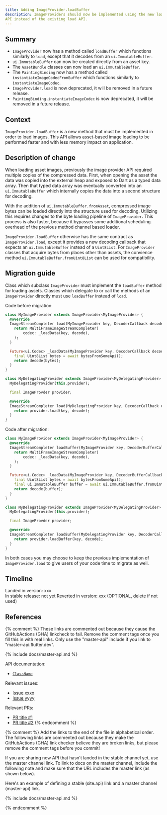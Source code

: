 ```yaml
---
title: Adding ImageProvider.loadBuffer
description: ImageProviders should now be implemented using the new loadBuffer
API instead of the existing load API.
---
```


## Summary

* `ImageProvider` now has a method called `loadBuffer` which functions
   similarly to `load`, except that it decodes from an `ui.ImmutableBuffer`.
* `ui.ImmutableBuffer` can now be created directly from an asset key.
* The `AssetBundle` classes can now load an `ui.ImmutableBuffer`.
* The `PaintingBinding` now has a method called
  `instantiateImageCodecFromBuffer` which functions similarly to
  `instantiateImageCodec`.
* `ImageProvider.load` is now deprecated, it will be removed in a future
   release.
* `PaintingBinding.instantiateImageCodec` is now deprecated, it will be removed
   in a future release.

## Context

`ImageProvider.loadBuffer` is a new method that must be implemented in order to
load images. This API allows asset-based image loading to be performed faster
and with less memory impact on application.

## Description of change

When loading asset images, previously the image provider API required multiple
copies of the compressed data. First, when opening the asset the data was
copied into the external heap and exposed to Dart as a typed data array. Then
that typed data array was eventually converted into an `ui.ImmutableBuffer`
which internally copies the data into a second structure for decoding.

With the addition of `ui.ImmutableBuffer.fromAsset`, compressed image bytes can
be loaded directly into the structure used for decoding. Utilizing this
requires changes to the byte loading pipeline of `ImageProvider`. This process
is also faster, because it bypasses some additional scheduling overhead of the
previous method channel based loader.

`ImageProvider.loadBuffer` otherwise has the same contract as
`ImageProvider.load`, except it provides a new decoding callback that expects
an `ui.ImmutableBuffer` instead of a `Uint8List`. For `ImageProvider` classes
that acquire bytes from places other than assets, the convience method
`ui.ImmutableBuffer.fromUint8List` can be used for compatibility.

## Migration guide

Class which subclass `ImageProvider` must implement the `loadBuffer` method for
loading assets. Classes which delegate to or call the methods of an
`ImageProvider` directly must use `loadBuffer` instead of `load`.

Code before migration:

<!-- skip -->
```dart
class MyImageProvider extends ImageProvider<MyImageProvider> {
  @override
  ImageStreamCompleter load(MyImageProvider key, DecoderCallback decode) {
    return MultiFrameImageStreamCompleter(
        codec: _loadData(key, decode),
    );
  }

  Future<ui.Codec> _loadData(MyImageProvider key, DecoderCallback decode) async {
    final Uint8List bytes = await bytesFromSomeApi();
    return decode(bytes);
  }
}

class MyDelegatingProvider extends ImageProvider<MyDelegatingProvider> {
  MyDelegatingProvider(this.provider);

  final ImageProvder provider;

  @override
  ImageStreamCompleter load(MyDelegatingProvider key, DecoderCallback decode) {
    return provider.load(key, decode);
  }
}
```

Code after migration:

<!-- skip -->
```dart
class MyImageProvider extends ImageProvider<MyImageProvider> {
  @override
  ImageStreamCompleter loadBuffer(MyImageProvider key, DecoderBufferCallback decode) {
    return MultiFrameImageStreamCompleter(
        codec: _loadData(key, decode),
    );
  }

  Future<ui.Codec> _loadData(MyImageProvider key, DecoderBufferCallback decode) async {
    final Uint8List bytes = await bytesFromSomeApi();
    final ui.ImmutableBuffer buffer = await ui.ImmutableBuffer.fromUint8List(bytes);
    return decode(buffer);
  }
}

class MyDelegatingProvider extends ImageProvider<MyDelegatingProvider> {
  MyDelegatingProvider(this.provider);

  final ImageProvder provider;

  @override
  ImageStreamCompleter loadBuffer(MyDelegatingProvider key, DecoderCallback decode) {
    return provider.loadBuffer(key, decode);
  }
}
```

In both cases you may choose to keep the previous implementation of `ImageProvider.load`
to give users of your code time to migrate as well.

## Timeline


Landed in version: xxx<br>
In stable release: not yet
Reverted in version: xxx  (OPTIONAL, delete if not used)

## References

{% comment %}
  These links are commented out because they
  cause the GitHubActions (GHA) linkcheck to fail.
  Remove the comment tags once you fill this in with
  real links. Only use the "master-api" include if
  you link to "master-api.flutter.dev".

{% include docs/master-api.md %}

API documentation:

* [`ClassName`][]

Relevant issues:

* [Issue xxxx][]
* [Issue yyyy][]

Relevant PRs:

* [PR title #1][]
* [PR title #2][]
{% endcomment %}

{% comment %}
  Add the links to the end of the file in alphabetical order.
  The following links are commented out because they make
  the GitHubActions (GHA) link checker believe they are broken links,
  but please remove the comment tags before you commit!

  If you are sharing new API that hasn't landed in
  the stable channel yet, use the master channel link.
  To link to docs on the master channel,
  include the following note and make sure that
  the URL includes the master link (as shown below).

  Here's an example of defining a stable (site.api) link
  and a master channel (master-api) link.

<!-- Stable channel link: -->
[`ClassName`]: {{site.api}}/flutter/[link_to_relevant_page].html

<!-- Master channel link: -->
{% include docs/master-api.md %}

[`ClassName`]: {{site.master-api}}/flutter/[link_to_relevant_page].html

[Issue xxxx]: {{site.repo.flutter}}/issues/[link_to_actual_issue]
[Issue yyyy]: {{site.repo.flutter}}/issues/[link_to_actual_issue]
[PR title #1]: {{site.repo.flutter}}/pull/[link_to_actual_pr]
[PR title #2]: {{site.repo.flutter}}/pull/[link_to_actual_pr]
{% endcomment %}